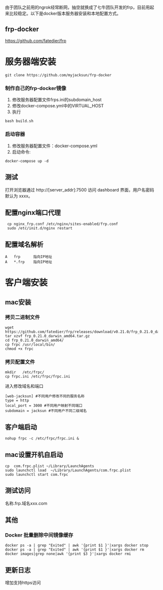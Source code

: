 
##
由于团队之前用的ngrok经常断网，抽空就换成了七牛团队开发的frp，目前用起来比较稳定。以下是docker版本服务器安装和本地配置方式。


## frp-docker
https://github.com/fatedier/frp
# 服务器端安装
```
git clone https://github.com/myjacksun/frp-docker
```

### 制作自己的frp-docker镜像
1. 修改服务器配置文件frps.ini的subdomain_host
2. 修改docker-compose.yml中的VIRTUAL_HOST
3. 执行
```
bash build.sh
```
 
### 启动容器
1. 修改服务器配置文件：docker-compose.yml
2. 启动命令:
```
docker-compose up -d
```

## 测试
打开浏览器通过 http://[server_addr]:7500 访问 dashboard 界面，用户名密码默认为 xxxx。

## 配置nginx端口代理
```
 cp nginx_frp.conf /etc/nginx/sites-enabled/frp.conf
 sudo /etc/init.d/nginx restart
```
## 配置域名解析
```
A	frp      指向IP地址
A	*.frp    指向IP地址
```

# 客户端安装
## mac安装
### 拷贝二进制文件
```code
wget https://github.com/fatedier/frp/releases/download/v0.21.0/frp_0.21.0_darwin_amd64.tar.gz   
tar xzvf frp_0.21.0_darwin_amd64.tar.gz
cd frp_0.21.0_darwin_amd64/
cp frpc /usr/local/bin/
chmod +x frpc
```
### 拷贝配置文件
```code
mkdir   /etc/frpc/ 
cp frpc.ini /etc/frpc/frpc.ini
```
进入修改域名和端口
```
[web-jacksun] #不同用户修改不同的服务名称
type = http
local_port = 3000 #不同用户映射不同端口
subdomain = jacksun #不同用户不同二级域名
```

## 客户端启动
```code
nohup frpc -c /etc/frpc/frpc.ini &
```

## mac设置开机自启动
```code
cp  com.frpc.plist ~/Library/LaunchAgents
sudo launchctl load  ~/Library/LaunchAgents/com.frpc.plist
sudo launchctl start com.frpc
```

## 测试访问
名称.frp.域名xxx.com

## 其他
### Docker 批量删除中间镜像缓存
```
docker ps -a | grep "Exited" | awk '{print $1 }'|xargs docker stop
docker ps -a | grep "Exited" | awk '{print $1 }'|xargs docker rm
docker images|grep none|awk '{print $3 }'|xargs docker rmi
```
## 更新日志
增加支持https访问